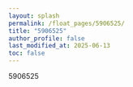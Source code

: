 ```yaml
---
layout: splash
permalink: /float_pages/5906525/
title: "5906525"
author_profile: false
last_modified_at: 2025-06-13
toc: false
---
```

 
5906525
